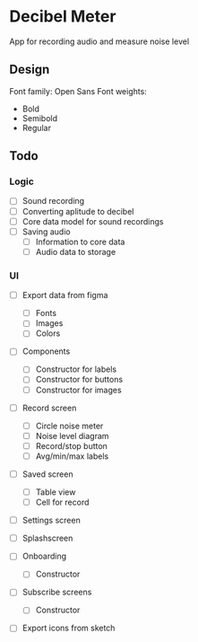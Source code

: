# Decibel Meter
App for recording audio and measure noise level

## Design
Font family: Open Sans
Font weights: 
- Bold
- Semibold
- Regular 

## Todo
### Logic
- [ ] Sound recording
- [ ] Converting aplitude to decibel
- [ ] Core data model for sound recordings
- [ ] Saving audio
  - [ ] Information to core data 
  - [ ] Audio data to storage

### UI 
- [ ] Export data from figma 
  - [ ] Fonts 
  - [ ] Images 
  - [ ] Colors 
- [ ] Components
  - [ ] Constructor for labels 
  - [ ] Constructor for buttons
  - [ ] Constructor for images
- [ ] Record screen 
  - [ ] Circle noise meter
  - [ ] Noise level diagram
  - [ ] Record/stop button 
  - [ ] Avg/min/max labels
- [ ] Saved screen
  - [ ] Table view
  - [ ] Cell for record
- [ ] Settings screen 
- [ ] Splashscreen
- [ ] Onboarding
  - [ ] Constructor
- [ ] Subscribe screens
  - [ ] Constructor
- [ ] Export icons from sketch

